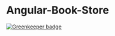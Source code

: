 # Angular-Book-Store

[![Greenkeeper badge](https://badges.greenkeeper.io/reddysainathn/Angular-Book-Store.svg)](https://greenkeeper.io/)

